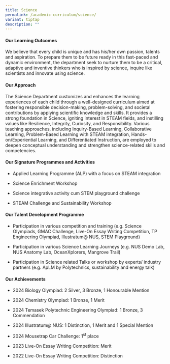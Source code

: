 ```yaml
---
title: Science
permalink: /academic-curriculum/science/
variant: tiptap
description: ""
---
```

<h4><strong>Our Learning Outcomes</strong></h4>
<p>We believe that every child is unique and has his/her own passion, talents
and aspiration. To prepare them to be future ready in this fast-paced and
dynamic environment, the department seek to nurture them to be a critical,
adaptive and inventive thinkers who is inspired by science, inquire like
scientists and innovate using science.</p>
<h4><strong>Our Approach</strong></h4>
<p>The Science Department customizes and enhances the learning experiences
of each child through a well-designed curriculum aimed at fostering responsible
decision-making, problem-solving, and societal contributions by applying
scientific knowledge and skills. It provides a strong foundation in Science,
igniting interest in STEAM fields, and instilling values like Resilience,
Integrity, Curiosity, and Responsibility. Various teaching approaches,
including Inquiry-Based Learning, Collaborative Learning, Problem-Based
Learning with STEAM integration, Hands-on/Experiential Learning, and Differentiated
Instruction, are employed to deepen conceptual understanding and strengthen
science-related skills and competencies.</p>
<h4><strong>Our Signature Programmes and Activities</strong></h4>
<ul data-tight="true" class="tight">
<li>
<p>Applied Learning Programme (ALP) with a focus on STEAM integration</p>
</li>
<li>
<p>Science Enrichment Workshop</p>
</li>
<li>
<p>Science integrative activity cum STEM playground challenge</p>
</li>
<li>
<p>STEAM Challenge and Sustainability Workshop</p>
</li>
</ul>
<h4><strong>Our Talent Development Programme</strong></h4>
<ul>
<li>
<p>Participation in various competition and training (e.g. Science Olympiads,
GMAC Challenge, Live-On Essay Writing Competition, TP Engineering Olympiad,
Illustratum@ NUS, STEM Playground)</p>
</li>
<li>
<p>Participation in various Science Learning Journeys (e.g. NUS Demo Lab,
NUS Anatomy Lab, OceanXplorers, Mangrove Trail)</p>
</li>
<li>
<p>Participation in Science related Talks or workshop by experts/ industry
partners (e.g. ApLM by Polytechnics, sustainability and energy talk)</p>
</li>
</ul>
<h4><strong>Our Achievements</strong></h4>
<ul data-tight="true" class="tight">
<li>
<p>2024 Biology Olympiad: 2 Silver, 3 Bronze, 1 Honourable Mention</p>
</li>
<li>
<p>2024 Chemistry Olympiad: 1 Bronze, 1 Merit</p>
</li>
<li>
<p>2024 Temasek Polytechnic Engineering Olympiad: 1 Bronze, 3 Commendation</p>
</li>
<li>
<p>2024 Illustratum@ NUS: 1 Distinction, 1 Merit and 1 Special Mention</p>
</li>
<li>
<p>2024 Mousetrap Car Challenge: 1<sup>st</sup>&nbsp;place</p>
</li>
<li>
<p>2023 Live-On Essay Writing Competition: Merit</p>
</li>
<li>
<p>2022 Live-On Essay Writing Competition: Distinction</p>
</li>
</ul>
<p></p>
<p></p>